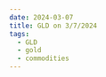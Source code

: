 ```yaml
---
date: 2024-03-07
title: GLD on 3/7/2024
tags: 
  - GLD
  - gold
  - commodities
---
```

<div class="post">
<snapshot-grid 
    :reports="['2024/03/06/CTA/gold', '2024/03/07/CTA/gold', '2024/03/07/MTP/GLD']"
    chart="2024/03/07/Chart/GLD"
/>
<p>

</p>
<p>

</p>
</div>